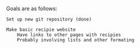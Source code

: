 Goals are as follows:

    Set up new git repository (done)

    Make basic recipie website
        Have links to other pages with recipies
        Probably involving lists and other formating